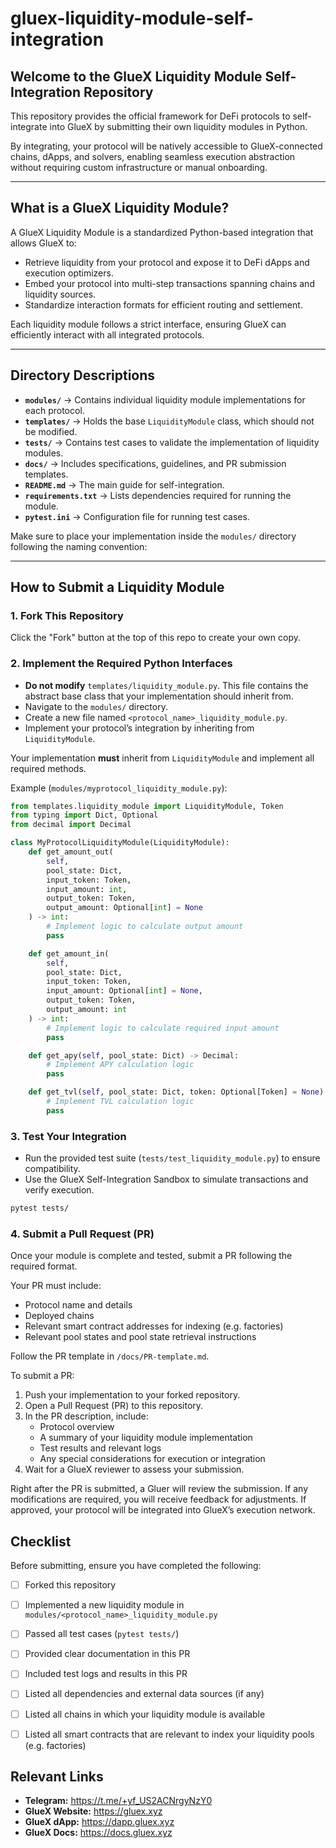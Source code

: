 # gluex-liquidity-module-self-integration

## Welcome to the GlueX Liquidity Module Self-Integration Repository

This repository provides the official framework for DeFi protocols to self-integrate into GlueX by submitting their own liquidity modules in Python.

By integrating, your protocol will be natively accessible to GlueX-connected chains, dApps, and solvers, enabling seamless execution abstraction without requiring custom infrastructure or manual onboarding.

---

## What is a GlueX Liquidity Module?

A GlueX Liquidity Module is a standardized Python-based integration that allows GlueX to:

- Retrieve liquidity from your protocol and expose it to DeFi dApps and execution optimizers.
- Embed your protocol into multi-step transactions spanning chains and liquidity sources.
- Standardize interaction formats for efficient routing and settlement.

Each liquidity module follows a strict interface, ensuring GlueX can efficiently interact with all integrated protocols.


---


## Directory Descriptions
- **`modules/`** → Contains individual liquidity module implementations for each protocol.
- **`templates/`** → Holds the base `LiquidityModule` class, which should not be modified.
- **`tests/`** → Contains test cases to validate the implementation of liquidity modules.
- **`docs/`** → Includes specifications, guidelines, and PR submission templates.
- **`README.md`** → The main guide for self-integration.
- **`requirements.txt`** → Lists dependencies required for running the module.
- **`pytest.ini`** → Configuration file for running test cases.

Make sure to place your implementation inside the `modules/` directory following the naming convention:


---


## How to Submit a Liquidity Module

### 1. Fork This Repository

Click the "Fork" button at the top of this repo to create your own copy.



### 2. Implement the Required Python Interfaces

- **Do not modify** `templates/liquidity_module.py`. This file contains the abstract base class that your implementation should inherit from.
- Navigate to the `modules/` directory.
- Create a new file named `<protocol_name>_liquidity_module.py`.
- Implement your protocol’s integration by inheriting from `LiquidityModule`.

Your implementation **must** inherit from `LiquidityModule` and implement all required methods.

Example (`modules/myprotocol_liquidity_module.py`):

```python
from templates.liquidity_module import LiquidityModule, Token
from typing import Dict, Optional
from decimal import Decimal

class MyProtocolLiquidityModule(LiquidityModule):
    def get_amount_out(
        self, 
        pool_state: Dict, 
        input_token: Token, 
        input_amount: int, 
        output_token: Token, 
        output_amount: Optional[int] = None
    ) -> int:
        # Implement logic to calculate output amount
        pass

    def get_amount_in(
        self, 
        pool_state: Dict, 
        input_token: Token, 
        input_amount: Optional[int] = None, 
        output_token: Token, 
        output_amount: int
    ) -> int:
        # Implement logic to calculate required input amount
        pass

    def get_apy(self, pool_state: Dict) -> Decimal:
        # Implement APY calculation logic
        pass

    def get_tvl(self, pool_state: Dict, token: Optional[Token] = None) -> Decimal:
        # Implement TVL calculation logic
        pass
```




### 3. Test Your Integration

- Run the provided test suite (`tests/test_liquidity_module.py`) to ensure compatibility.
- Use the GlueX Self-Integration Sandbox to simulate transactions and verify execution.

```bash
pytest tests/
```



### 4. Submit a Pull Request (PR)

Once your module is complete and tested, submit a PR following the required format.

Your PR must include:
- Protocol name and details
- Deployed chains
- Relevant smart contract addresses for indexing (e.g. factories)
- Relevant pool states and pool state retrieval instructions

Follow the PR template in `/docs/PR-template.md`.

To submit a PR:
1. Push your implementation to your forked repository.
2. Open a Pull Request (PR) to this repository.
3. In the PR description, include:
   - Protocol overview
   - A summary of your liquidity module implementation
   - Test results and relevant logs
   - Any special considerations for execution or integration
4. Wait for a GlueX reviewer to assess your submission.

Right after the PR is submitted, a Gluer will review the submission. If any modifications are required, you will receive feedback for adjustments. If approved, your protocol will be integrated into GlueX’s execution network.



## Checklist  
Before submitting, ensure you have completed the following:  

- [ ] Forked this repository  
- [ ] Implemented a new liquidity module in `modules/<protocol_name>_liquidity_module.py`  
- [ ] Passed all test cases (`pytest tests/`)  
- [ ] Provided clear documentation in this PR  
- [ ] Included test logs and results in this PR  
- [ ] Listed all dependencies and external data sources (if any)  
- [ ] Listed all chains in which your liquidity module is available
- [ ] Listed all smart contracts that are relevant to index your liquidity pools (e.g. factories)



## Relevant Links
- **Telegram:** https://t.me/+yf_US2ACNrgyNzY0
- **GlueX Website:** https://gluex.xyz
- **GlueX dApp:** https://dapp.gluex.xyz
- **GlueX Docs:** https://docs.gluex.xyz
